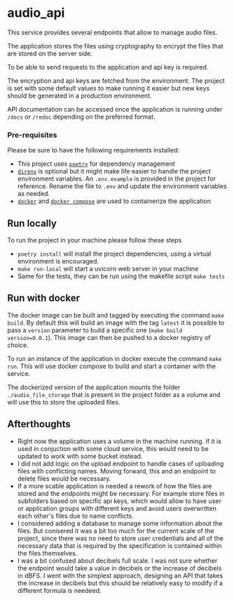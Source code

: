 # audio_api
This service provides several endpoints that allow to manage audio files. 

The application stores the files using cryptography to encrypt the files that are stored on the server side.

To be able to send requests to the application and api key is required.

The encryption and api keys are fetched from the environment. The project is set with some default values to make running it easier but new keys should be generated in a production environment.

API documentation can be accessed once the application is running under `/docs` or `/redoc` depending on the preferred format.

### Pre-requisites
Please be sure to have the following requirements installed:

* This project uses [`poetry`](https://python-poetry.org/) for dependency management
* [`direnv`](https://direnv.net/) is optional but it might make life easier to handle the project environment variables. An `.env.example` is provided in the project for reference. Rename the file to `.env` and update the environment variables as needed.
* [`docker`](https://docs.docker.com/engine/install/) and [`docker compose`](https://docs.docker.com/compose/install/) are used to containerize the application

## Run locally
To run the project in your machine please follow these steps
* `poetry install` will install the project dependencies, using a virtual environment is encouraged.
* `make run-local` will start a uvicorn web server in your machine
* Same for the tests, they can be run using the makefile script `make tests`

## Run with docker
The docker image can be built and tagged by executing the command `make build`. By default this will build an image with the tag `latest` it is possible to pass a `version` parameter to build a specific one (`make build version=0.0.1`). This image can then be pushed to a docker registry of choice.

To run an instance of the application in docker execute the command `make run`. This will use docker compose to build and start a container with the service.

The dockerized version of the application mounts the folder `./audio_file_storage` that is present in the project folder as a volume and will use this to store the uploaded files.


## Afterthoughts
- Right now the application uses a volume in the machine running. If it is used in conjuction with some cloud service, this would need to be updated to work with some bucket instead.
- I did not add logic on the upload endpoint to handle cases of uploading files with conflicting names. Moving forward, this and an endpoint to delete files would be necessary.
- If a more scable application is needed a rework of how the files are stored and the endpoints might be necessary. For example store files in subfolders based on specific api keys, which would allow to have user or application groups with different keys and avoid users overwritten each other's files due to name conflicts.
- I considered adding a database to manage some information about the files. But conisered it was a bit too much for the current scale of the project, since there was no need to store user credentials and all of the necessary data that is required by the specification is contained within the files themselves.
- I was a bit confused about decibels full scale. I was not sure whether the endpoint would take a value in decibels or the increase of decibels in dBFS. I went with the simplest approach, designing an API that takes the increase in decibels but this should be relatively easy to modify if a different formula is needeed.